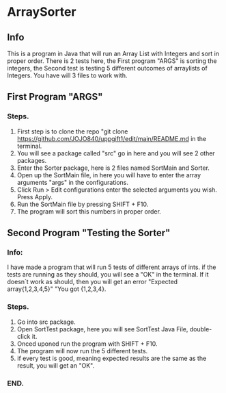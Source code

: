 # ArraySorter 
## Info
This is a program in Java that will run an Array List with Integers and sort in proper order.
There is 2 tests here, the First program "ARGS" is sorting the integers, the Second test is testing 5 different outcomes of arraylists of Integers.
You have will 3 files to work with.

## First Program "ARGS"
### Steps.
1. First step is to clone the repo "git clone https://github.com/JOJO840/uppgift1/edit/main/README.md in the terminal.
2. You will see a package called "src" go in here and you will see 2 other packages.
3. Enter the Sorter package, here is 2 files named SortMain and Sorter.
4. Open up the SortMain file, in here you will have to enter the array arguments "args" in the configurations.
5. Click Run > Edit configurations enter the selected arguments you wish. Press Apply.
6. Run the SortMain file by pressing SHIFT + F10. 
7. The program will sort this numbers in proper order.

## Second Program "Testing the Sorter"
### Info: 
I have made a program that will run 5 tests of different arrays of ints. if the tests are running as they should, you will see a "OK" in the terminal.
If it doesn´t work as should, then you will get an error "Expected array{1,2,3,4,5}" "You got {1,2,3,4}.

### Steps.
1. Go into src package.
2. Open SortTest package, here you will see SortTest Java File, double-click it.
3. Onced uponed run the program with SHIFT + F10.
4. The program will now run the 5 different tests.
5. if every test is good, meaning expected results are the same as the result, you will get an "OK".


### END.
